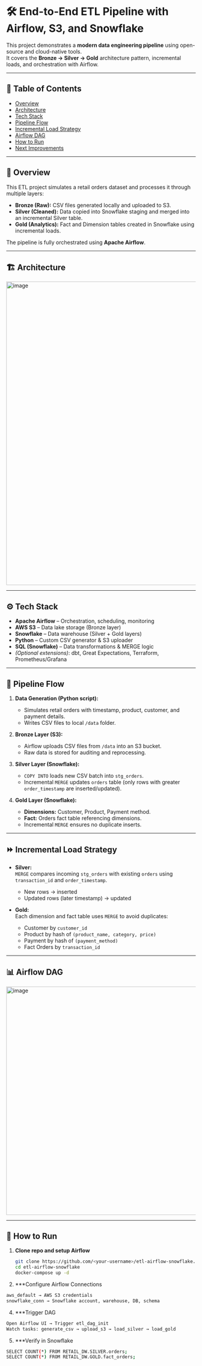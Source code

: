 # 🛠️ End-to-End ETL Pipeline with Airflow, S3, and Snowflake

This project demonstrates a **modern data engineering pipeline** using open-source and cloud-native tools.  
It covers the **Bronze → Silver → Gold** architecture pattern, incremental loads, and orchestration with Airflow.

---

## 📑 Table of Contents
- [Overview](#overview)
- [Architecture](#architecture)
- [Tech Stack](#tech-stack)
- [Pipeline Flow](#pipeline-flow)
- [Incremental Load Strategy](#incremental-load-strategy)
- [Airflow DAG](#airflow-dag)
- [How to Run](#how-to-run)
- [Next Improvements](#next-improvements)

---

## 📖 Overview
This ETL project simulates a retail orders dataset and processes it through multiple layers:

- **Bronze (Raw):** CSV files generated locally and uploaded to S3.  
- **Silver (Cleaned):** Data copied into Snowflake staging and merged into an incremental Silver table.  
- **Gold (Analytics):** Fact and Dimension tables created in Snowflake using incremental loads.  

The pipeline is fully orchestrated using **Apache Airflow**.

---

## 🏗️ Architecture

<img width="1690" height="808" alt="image" src="https://github.com/user-attachments/assets/aa360939-a9b5-418b-a0ef-14676cb1e3e1" />


---

## ⚙️ Tech Stack

- **Apache Airflow** – Orchestration, scheduling, monitoring  
- **AWS S3** – Data lake storage (Bronze layer)  
- **Snowflake** – Data warehouse (Silver + Gold layers)  
- **Python** – Custom CSV generator & S3 uploader  
- **SQL (Snowflake)** – Data transformations & MERGE logic  
- *(Optional extensions)*: dbt, Great Expectations, Terraform, Prometheus/Grafana  

---

## 🔄 Pipeline Flow

1. **Data Generation (Python script):**
   - Simulates retail orders with timestamp, product, customer, and payment details.
   - Writes CSV files to local `/data` folder.

2. **Bronze Layer (S3):**
   - Airflow uploads CSV files from `/data` into an S3 bucket.
   - Raw data is stored for auditing and reprocessing.

3. **Silver Layer (Snowflake):**
   - `COPY INTO` loads new CSV batch into `stg_orders`.
   - Incremental `MERGE` updates `orders` table (only rows with greater `order_timestamp` are inserted/updated).

4. **Gold Layer (Snowflake):**
   - **Dimensions:** Customer, Product, Payment method.
   - **Fact:** Orders fact table referencing dimensions.
   - Incremental `MERGE` ensures no duplicate inserts.

---

## ⏩ Incremental Load Strategy

- **Silver:**  
  `MERGE` compares incoming `stg_orders` with existing `orders` using `transaction_id` and `order_timestamp`.  
  - New rows → inserted  
  - Updated rows (later timestamp) → updated  

- **Gold:**  
  Each dimension and fact table uses `MERGE` to avoid duplicates:  
  - Customer by `customer_id`  
  - Product by hash of `(product_name, category, price)`  
  - Payment by hash of `(payment_method)`  
  - Fact Orders by `transaction_id`  

---

## 📊 Airflow DAG


<img width="2466" height="608" alt="image" src="https://github.com/user-attachments/assets/a8f03b48-e94b-48a9-97b2-aa5cef898c3a" />


---

## 🚀 How to Run

1. **Clone repo and setup Airflow**
   ```bash
   git clone https://github.com/<your-username>/etl-airflow-snowflake.git
   cd etl-airflow-snowflake
   docker-compose up -d
2. ***Configure Airflow Connections
  ```bash
  aws_default → AWS S3 credentials
  snowflake_conn → Snowflake account, warehouse, DB, schema
```
  
4. ***Trigger DAG
```bash
Open Airflow UI → Trigger etl_dag_init
Watch tasks: generate_csv → upload_s3 → load_silver → load_gold
```

5. ***Verify in Snowflake
```bash
SELECT COUNT(*) FROM RETAIL_DW.SILVER.orders;
SELECT COUNT(*) FROM RETAIL_DW.GOLD.fact_orders;
```

